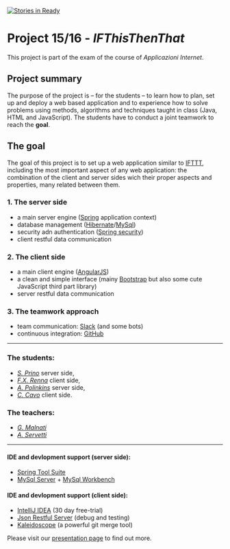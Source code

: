 [![Stories in Ready](https://badge.waffle.io/cristiano-c/progetto.png?label=ready&title=Ready)](https://waffle.io/cristiano-c/progetto)
# Project 15/16 - _IFThisThenThat_
This project is part of the exam of the course of _Applicazioni Internet_.

## Project summary
The purpose of the  project is – for the students – to learn how to plan, set up and deploy a web based application and to experience how to solve problems using methods, algorithms and techniques taught in class (Java, HTML and JavaScript). The students have to conduct a joint teamwork to reach the **goal**.

## The **goal**
The goal of this project is to set up a web application similar to [IFTTT](https://ifttt.com/recipes), including the most important aspect of any web application: the combination of the client and server sides wich their proper aspects and properties, many related between them. 

### 1. The server side
  * a main server engine ([Spring](https://spring.io/tools) application context)
  * database management ([Hibernate](http://hibernate.org)/[MySql](https://www.mysql.it))
  * security adn authentication ([Spring security](https://spring.io/tools))
  * client restful data communication

### 2. The client side
  * a main client engine ([AngularJS](https://angularjs.org))
  * a clean and simple interface (mainy [Bootstrap](http://getbootstrap.com) but also some cute JavaScript third part library)
  * server restful data communication

### 3. The teamwork approach
  * team communication: [Slack](https://slack.com) (and some bots)
  * continuous integration: [GitHub](https://github.com)
 
***
 
### The students:
- [_S. Prino_](mailto:unknown-student@polito.it) server side,
- [_F.X. Renna_](mailto:g.s220351@studenti.polito.it) client side,
- [_A. Polinkins_](mailto:unknown-student@studenti.polito.it) server side,
- [_C. Cavo_](mailto:s231943@studenti.polito.it) client side.

### The teachers:
- [_G. Malnati_](mailto:g.malnati@polito.it)
- [_A. Servetti_](mailto:a.servetti@polito.it)

***

#### IDE and devlopment support (server side):
  * [Spring Tool Suite](https://spring.io/tools)
  * [MySql Server](https://dev.mysql.com/downloads/mysql/5.6.html) + [MySql Workbench](https://dev.mysql.com/downloads/workbench/)

#### IDE and devlopment support (client side):
  * [IntelliJ IDEA](https://www.jetbrains.com/idea/) (30 day free-trial)
  * [Json Restful Server](https://github.com/typicode/json-server) (debug and testing)
  * [Kaleidoscope](http://www.kaleidoscopeapp.com) (a powerful git merge tool)
  


Please visit our [presentation page](https://cristiano-c.github.io) to find out more.

